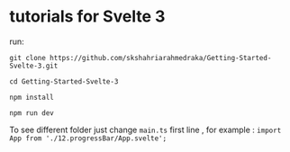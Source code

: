 

# tutorials for Svelte 3

run:

```
git clone https://github.com/skshahriarahmedraka/Getting-Started-Svelte-3.git

cd Getting-Started-Svelte-3

npm install

npm run dev
```

To see different folder just change ```main.ts```  first line , for example : ``` import App from './12.progressBar/App.svelte'; ```